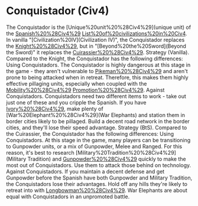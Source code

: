 # Conquistador (Civ4)

The Conquistador is the [Unique%20unit%20%28Civ4%29](unique unit) of the [Spanish%20%28Civ4%29](Spanish) [List%20of%20civilizations%20in%20Civ4](civilization). In vanilla "[Civilization%20IV](Civilization IV)", the Conquistador replaces the [Knight%20%28Civ4%29](Knight), but in "[Beyond%20the%20Sword](Beyond the Sword)" it replaces the [Cuirassier%20%28Civ4%29](Cuirassier).
Strategy (Vanilla).
Compared to the Knight, the Conquistador has the following differences:
Using Conquistadors.
The Conquistador is highly dangerous at this stage in the game - they aren't vulnerable to [Pikeman%20%28Civ4%29](Pikemen) and aren't prone to being attacked when in retreat. Therefore, this makes them highly effective pillaging units, especially when coupled with the [Mobility%20%28Civ4%29](Mobility) [Promotion%20%28Civ4%29](promotion).
Against Conquistadors.
Conquistadors need two different items to work - take out just one of these and you cripple the Spanish. If you have [Ivory%20%28Civ4%29](Ivory), make plenty of [War%20Elephant%20%28Civ4%29](War Elephants) and station them in border cities likely to be pillaged. Build a decent road network in the border cities, and they'll lose their speed advantage.
Strategy (BtS).
Compared to the Cuirassier, the Conquistador has the following differences:
Using Conquistadors.
At this stage in the game, many players can be transitioning to Gunpowder units, or a mix of Gunpowder, Melee and Ranged. For this reason, it's best to research [Military%20Tradition%20%28Civ4%29](Military Tradition) and [Gunpowder%20%28Civ4%29](Gunpowder) quickly to make the most out of Conquistadors. Use them to attack those behind on technology.
Against Conquistadors.
If you maintain a decent defense and get Gunpowder before the Spanish have both Gunpowder and Military Tradition, the Conquistadors lose their advantages. Hold off any hills they're likely to retreat into with [Longbowman%20%28Civ4%29](Longbowmen). War Elephants are about equal with Conquistadors in an unpromoted battle.